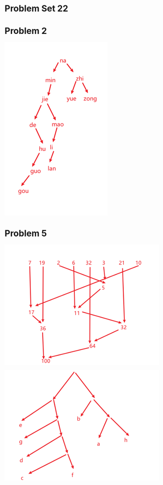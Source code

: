 # Problem Set 22

# Problem 2

![](./image/2021-01-03-19-51-17.png)

# Problem 5

![](./image/2021-01-03-20-03-57.png)

![](./image/2021-01-03-20-09-06.png)